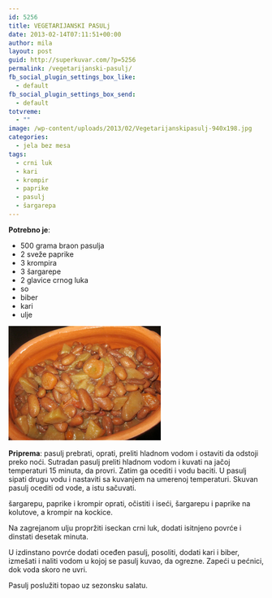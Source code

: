 ```yaml
---
id: 5256
title: VEGETARIJANSKI PASULj
date: 2013-02-14T07:11:51+00:00
author: mila
layout: post
guid: http://superkuvar.com/?p=5256
permalink: /vegetarijanski-pasulj/
fb_social_plugin_settings_box_like:
  - default
fb_social_plugin_settings_box_send:
  - default
totvreme:
  - ""
image: /wp-content/uploads/2013/02/Vegetarijanskipasulj-940x198.jpg
categories:
  - jela bez mesa
tags:
  - crni luk
  - kari
  - krompir
  - paprike
  - pasulj
  - šargarepa
---
```

**Potrebno je**:

  * 500 grama braon pasulja
  * 2 sveže paprike
  * 3 krompira
  * 3 šargarepe
  * 2 glavice crnog luka
  * so
  * biber
  * kari
  * ulje

<img class="alignnone size-medium wp-image-5257" src="/wp-content/uploads/2013/02/Vegetarijanskipasulj-1024x768.jpg" alt="Vegetarijanskipasulj" width="300" height="225" /> 

**Priprema**: pasulj prebrati, oprati, preliti hladnom vodom i ostaviti da odstoji preko noći. Sutradan pasulj preliti hladnom vodom i kuvati na jačoj temperaturi 15 minuta, da provri. Zatim ga ocediti i vodu baciti. U pasulj sipati drugu vodu i nastaviti sa kuvanjem na umerenoj temperaturi. Skuvan pasulj ocediti od vode, a istu sačuvati.

šargarepu, paprike i krompir oprati, očistiti i iseći, šargarepu i paprike na kolutove, a krompir na kockice.

Na zagrejanom ulju propržiti iseckan crni luk, dodati isitnjeno povrće i dinstati desetak minuta.

U izdinstano povrće dodati oceđen pasulj, posoliti, dodati kari i biber, izmešati i naliti vodom u kojoj se pasulj kuvao, da ogrezne. Zapeći u pećnici, dok voda skoro ne uvri.

Pasulj poslužiti topao uz sezonsku salatu.